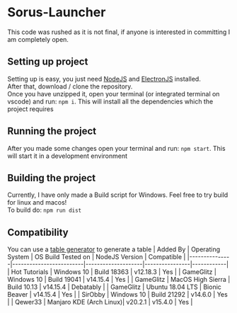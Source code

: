 # Sorus-Launcher
This code was rushed as it is not final, if anyone is interested in committing I am completely open.

## Setting up project
Setting up is easy, you just need [NodeJS](https://nodejs.org/en/) and [ElectronJS](https://www.electronjs.org/) installed.<br>
After that, download / clone the repository. <br>
Once you have unzipped it, open your terminal (or integrated terminal on vscode) and run: `npm i`. This will install all the dependencies which the project requires<br>

## Running the project
After you made some changes open your terminal and run: `npm start`. This will start it in a development environment

## Building the project
Currently, I have only made a Build script for Windows. Feel free to try build for linux and macos!<br>
To build do: `npm run dist`

## Compatibility
You can use a [table generator](https://www.tablesgenerator.com/markdown_tables) to generate a table
| Added By      | Operating System        | OS Build Tested on | NodeJS Version | Compatible |
|---------------|-------------------------|--------------------|----------------|------------|
| Hot Tutorials | Windows 10              | Build 18363        | v12.18.3       | Yes        |
| GameGlitz     | Windows 10              | Build 19041        | v14.15.4       | Yes        |
| GameGlitz     | MacOS High Sierra       | Build 10.13        | v14.15.4       | Debatably  |
| GameGlitz     | Ubuntu 18.04 LTS        | Bionic Beaver      | v14.15.4       | Yes        |
| SirObby       | Windows 10              | Build 21292        | v14.6.0        | Yes        |
| Qewer33       | Manjaro KDE (Arch Linux)| v20.2.1            | v15.4.0        | Yes        |
